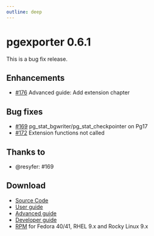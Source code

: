 ```yaml
---
outline: deep
---
```


# pgexporter 0.6.1

This is a bug fix release.

## Enhancements

- [#176](https://github.com/pgexporter/pgexporter/issues/176) Advanced guide: Add extension chapter

## Bug fixes

- [#169](https://github.com/pgexporter/pgexporter/issues/169) pg_stat_bgwriter/pg_stat_checkpointer on Pg17
- [#172](https://github.com/pgexporter/pgexporter/issues/172) Extension functions not called

## Thanks to

- @resyfer: #169

## Download

- [Source Code](https://github.com/pgexporter/pgexporter/releases/download/0.6.1/pgexporter-0.6.1.tar.gz)
- [User guide](https://github.com/pgexporter/pgexporter/releases/download/0.6.1/pgexporter-user-guide.pdf)
- [Advanced guide](https://github.com/pgexporter/pgexporter/releases/download/0.6.1/pgexporter-advanced.pdf)
- [Developer guide](https://github.com/pgexporter/pgexporter/releases/download/0.6.1/pgexporter-dev-guide.pdf)
- [RPM](https://yum.postgresql.org/) for Fedora 40/41, RHEL 9.x and Rocky Linux 9.x
